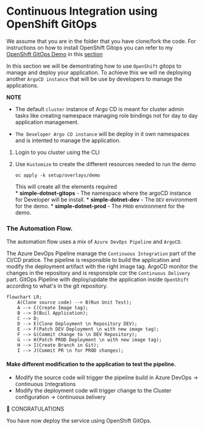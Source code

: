 # Continuous Integration using OpenShift GitOps

We assume that you are in the folder that you have clone/fork the code. For instructions on how to install OpenShift Gitops you can refer to my [OpenShift GitOps Demo](https://github.com/froberge/ocp-gitops-demo) in this [section](https://github.com/froberge/ocp-gitops-demo/blob/main/docs/install-gitops-operator.md)


In this section we will be demontrating how to use `OpenShift` gitops to manage and deploy your application. To achieve this we will ne deploying another `ArgoCD instance` that will be use by developers to manage the applications.

__NOTE__
*   The default `cluster` instance of Argo CD is meant for cluster admin tasks like creating namespace managing role bindings not for day to day application management.

* `The Developer Argo CD instance` will be deploy in it own namespaces and is intented to manage the application.

1. Login to you cluster using the CLI

1. Use `Kustomize` to create the different resources needed to run the demo 
    ```
    oc apply -k setup/overlays/demo
    ```

    This will create all the elements required    
        * __simple-dotnet-gitops__ - The namespace where the argoCD instance for Developer will be install.
        * __simple-dotnet-dev__ - The `DEV` environment for the demo.
        * __simple-dotnet-prod__ - The `PROD` environment for the demo.

### The Automation Flow.  

The automation flow uses a mix of `Azure DevOps Pipeline` and `ArgoCD`.

The Azure DevOps Pipeline manage the `Continuous Integration` part of the CI/CD pratice. The pipeline is responsible to build the application and modify the deployment artifact with the right image tag. ArgoCD monitor the changes in the repository and is responsiple cor the `Continuous Delivery` part. GitOps Pipeline with deploy/update the application inside `OpenShift` according to what's in the git repository.

```mermaid
flowchart LR;
    A(Clone source code) --> B(Run Unit Test);
    A --> C(Create Image tag);
    B --> D(Buil Application);
    C --> D;
    D --> E(Clone Deployment \n Repository DEV);
    E --> F(Patch DEV Deployment \n with new image tag);
    F --> G(Commit change to \n DEV Repository);
    G --> H(Patch PROD Deployment \n with new image tag);
    H --> I(Create Branch in Git);
    I --> J(Commit PR \n for PROD changes);
```


#### Make different modification to the application to test the pipeline.

* Modify the source code will trigger the pipeline build in Azure DevOps -> `C`ontinuous `I`ntegrations
* Modify the deployment code will trigger change to the Cluster configuration -> `C`ontinuous `D`elivery


:tada: CONGRATULATIONS

You have now deploy the service using OpenShift GitOps.
